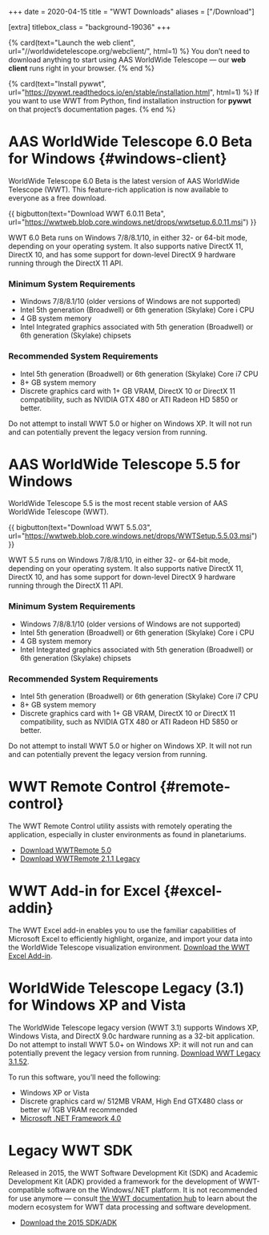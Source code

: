 +++
date = 2020-04-15
title = "WWT Downloads"
aliases = ["/Download"]

[extra]
titlebox_class = "background-19036"
+++

<section class="flex-cards">

{% card(text="Launch the web client", url="//worldwidetelescope.org/webclient/", html=1) %}
You don’t need to download anything to start using AAS WorldWide Telescope
— our <b>web client</b> runs right in your browser.
{% end %}

{% card(text="Install pywwt", url="https://pywwt.readthedocs.io/en/stable/installation.html", html=1) %}
If you want to use WWT from Python, find installation instruction for
<b>pywwt</b> on that project’s documentation pages.
{% end %}

</section>


# AAS WorldWide Telescope 6.0 Beta for Windows {#windows-client}

WorldWide Telescope 6.0 Beta is the latest version of AAS WorldWide Telescope
(WWT). This feature-rich application is now available to everyone as a free
download.

{{ bigbutton(text="Download WWT 6.0.11 Beta", url="https://wwtweb.blob.core.windows.net/drops/wwtsetup.6.0.11.msi") }}

WWT 6.0 Beta runs on Windows 7/8/8.1/10, in either 32- or 64-bit mode,
depending on your operating system. It also supports native DirectX 11,
DirectX 10, and has some support for down-level DirectX 9 hardware running
through the DirectX 11 API.

### Minimum System Requirements

- Windows 7/8/8.1/10 (older versions of Windows are not supported)
- Intel 5th generation (Broadwell) or 6th generation (Skylake) Core i CPU
- 4 GB system memory
- Intel Integrated graphics associated with 5th generation (Broadwell) or 6th
  generation (Skylake) chipsets

### Recommended System Requirements

- Intel 5th generation (Broadwell) or 6th generation (Skylake) Core i7 CPU
- 8+ GB system memory
- Discrete graphics card with 1+ GB VRAM, DirectX 10 or DirectX 11
  compatibility, such as NVIDIA GTX 480 or ATI Radeon HD 5850 or better.

Do not attempt to install WWT 5.0 or higher on Windows XP. It will not run and
can potentially prevent the legacy version from running.


# AAS WorldWide Telescope 5.5 for Windows

WorldWide Telescope 5.5 is the most recent stable version of AAS WorldWide
Telescope (WWT).

{{ bigbutton(text="Download WWT 5.5.03", url="https://wwtweb.blob.core.windows.net/drops/WWTSetup.5.5.03.msi") }}

WWT 5.5 runs on Windows 7/8/8.1/10, in either 32- or 64-bit mode, depending on
your operating system. It also supports native DirectX 11, DirectX 10, and has
some support for down-level DirectX 9 hardware running through the DirectX 11
API.

### Minimum System Requirements

- Windows 7/8/8.1/10 (older versions of Windows are not supported)
- Intel 5th generation (Broadwell) or 6th generation (Skylake) Core i CPU
- 4 GB system memory
- Intel Integrated graphics associated with 5th generation (Broadwell) or 6th
  generation (Skylake) chipsets

### Recommended System Requirements

- Intel 5th generation (Broadwell) or 6th generation (Skylake) Core i7 CPU
- 8+ GB system memory
- Discrete graphics card with 1+ GB VRAM, DirectX 10 or DirectX 11
  compatibility, such as NVIDIA GTX 480 or ATI Radeon HD 5850 or better.

Do not attempt to install WWT 5.0 or higher on Windows XP. It will not run and
can potentially prevent the legacy version from running.


# WWT Remote Control {#remote-control}

The WWT Remote Control utility assists with remotely operating the
application, especially in cluster environments as found in planetariums.

- [Download WWTRemote 5.0](http://wwtweb.blob.core.windows.net/drops/WWTRemote.5.0.0.msi)
- [Download WWTRemote 2.1.1 Legacy](http://wwtweb.blob.core.windows.net/drops/WWTRemote.2.1.1.msi)


# WWT Add-in for Excel {#excel-addin}

The WWT Excel add-in enables you to use the familiar capabilities of Microsoft
Excel to efficiently highlight, organize, and import your data into the
WorldWide Telescope visualization environment.
[Download the WWT Excel Add-in](https://wwtweb.blob.core.windows.net/drops/WWTExcelAddin.msi).


# WorldWide Telescope Legacy (3.1) for Windows XP and Vista

The WorldWide Telescope legacy version (WWT 3.1) supports Windows XP, Windows
Vista, and DirectX 9.0c hardware running as a 32-bit application. Do not
attempt to install WWT 5.0+ on Windows XP: it will not run and can potentially
prevent the legacy version from running.
[Download WWT Legacy 3.1.52](https://wwtweb.blob.core.windows.net/drops/WWTSetup.Legacy.3.1.52.msi).

To run this software, you’ll need the following:

- Windows XP or Vista
- Discrete graphics card w/ 512MB VRAM, High End GTX480 class or better w/ 1GB VRAM recommended
- [Microsoft .NET Framework 4.0](https://www.microsoft.com/en-us/download/details.aspx?id=17718)


# Legacy WWT SDK

Released in 2015, the WWT Software Development Kit (SDK) and Academic
Development Kit (ADK) provided a framework for the development of
WWT-compatible software on the Windows/.NET platform. It is not recommended
for use anymore — consult
[the WWT documentation hub](https://docs.worldwidetelescope.org/) to learn
about the modern ecosystem for WWT data processing and software development.

- [Download the 2015 SDK/ADK](https://wwtweb.blob.core.windows.net/drops/WWTSDK.msi)
